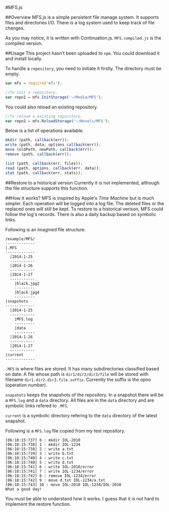 #MFS.js

##Overview
MFS.js is a simple persistent file manage system. It supports files and directories I/O. There is a log system used to keep track of file changes.

As you may notice, it is written with Continuation.js. ``MFS.compiled.js`` is the compiled version.

##Usage
This project hasn't been uploaded to ``npm``. You could download it and install locally.

To handle a ``repository``, you need to initiate it firstly. The directory must be empty.

```Javascript
var mfs = require('mfs');

//To init a repository.
var repo1 = mfs.InitStorage('~/Media/MFS');
```

You could also reload an existing repository.

```Javascript
//To reload a existing repository.
var repo2 = mfs.ReloadStorage('~/Novels/MFS');
```

Below is a list of operations available.

```Javascript
mkdir (path, callback(err));
write (path, data, options callback(err));
move (oldPath, newPath, callback(err));
remove (path, callback(err));

list (path, callback(err, files));
read (path, options, callback(err, data));
stat (path, callback(err, stats));
```

##Restore to a historical version
Currently it is not implemented, although the file structure supports this function.

##How it works?
MFS is inspired by Apple's *Time Machine* but is much simpler. Each operation will be logged into a log file. The deleted files or the replaced ones will still be kept. To restore to a historical verison, MFS could follow the log's records. There is also a daily backup based on symbolic links.

Following is an imagined file structure.

```
/example/MFS/
-------------
|.MFS
-------------
  |2014-1-25
  -----------
  |2014-1-26
  -----------
  |2014-1-27
  -----------
    |black.jpg2
    ---------
    |black.jpg4
    ---------
|snapshots
-------------
  |2014-1-25
  -----------
    |MFS.log
    ---------
    |data
    ---------
  |2014-1-26
  -----------
  |2014-1-27
  -----------
|current
-------------
```

``.MFS`` is where files are stored. It has many subdirectories classified based on date. A file whose path is ``dir1/dir2/dir3/file`` will be stored with filename ``dir1.dir2.dir3.file.suffix``. Currently the suffix is the opno (operation number).

``snapshots`` keeps the snapshots of the repository. In a snapshot there will be a ``MFS.log`` and a ``data`` directory. All files are in the ``data`` directory and are symbolic links refered to ``.MFS``.

``current`` is a symbolic directory refering to the ``data`` directory of the latest snapshot.

Following is a ``MFS.log`` file copied from my test repository.

```
[06:18:15:737] 0 : mkdir IOL-2010
[06:18:15:738] 1 : mkdir IOL-1234
[06:18:15:738] 2 : write a.txt
[06:18:15:739] 3 : write b.txt
[06:18:15:740] 4 : write c.txt
[06:18:15:740] 5 : write d.txt
[06:18:15:741] 6 : write IOL-2010/error
[06:18:15:741] 7 : write IOL-1234/error
[06:18:15:742] 8 : remove IOL-1234/error
[06:18:15:742] 9 : move d.txt IOL-1234/a.txt
[06:18:15:743] 10 : move IOL-2010 IOL-1234/IOL-2010
What a good day!
```

You must be able to understand how it works. I guess that it is not hard to implement the restore function.